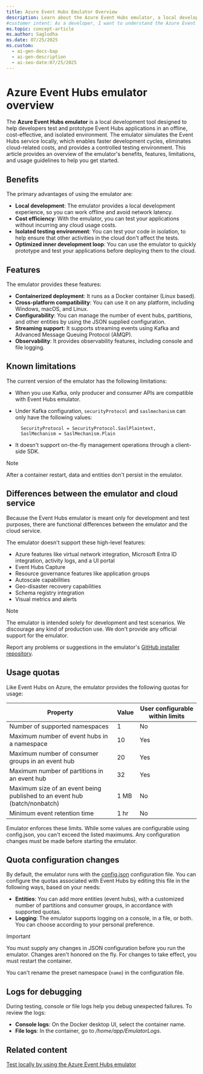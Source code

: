 ```yaml
---
title: Azure Event Hubs Emulator Overview
description: Learn about the Azure Event Hubs emulator, a local development tool for testing Event Hubs apps offline with cost efficiency and isolated environments.
#customer intent: As a developer, I want to understand the Azure Event Hubs emulator so that I can test Event Hubs applications locally.  
ms.topic: concept-article
ms.author: Saglodha
ms.date: 07/25/2025
ms.custom:
  - ai-gen-docs-bap
  - ai-gen-description
  - ai-seo-date:07/25/2025
---
```



# Azure Event Hubs emulator overview

The **Azure Event Hubs emulator** is a local development tool designed to help developers test and prototype Event Hubs applications in an offline, cost-effective, and isolated environment. The emulator simulates the Event Hubs service locally, which enables faster development cycles, eliminates cloud-related costs, and provides a controlled testing environment. This article provides an overview of the emulator's benefits, features, limitations, and usage guidelines to help you get started.

## Benefits

The primary advantages of using the emulator are:  

- **Local development**: The emulator provides a local development experience, so you can work offline and avoid network latency.  
- **Cost efficiency**: With the emulator, you can test your applications without incurring any cloud usage costs.  
- **Isolated testing environment**: You can test your code in isolation, to help ensure that other activities in the cloud don't affect the tests.  
- **Optimized inner development loop**: You can use the emulator to quickly prototype and test your applications before deploying them to the cloud.   


## Features

The emulator provides these features:  

- **Containerized deployment**: It runs as a Docker container (Linux based).  
- **Cross-platform compatibility**: You can use it on any platform, including Windows, macOS, and Linux.  
- **Configurability**: You can manage the number of event hubs, partitions, and other entities by using the JSON supplied configuration.  
- **Streaming support**: It supports streaming events using Kafka and Advanced Message Queuing Protocol (AMQP).  
- **Observability**: It provides observability features, including console and file logging.

## Known limitations

The current version of the emulator has the following limitations:

- When you use Kafka, only producer and consumer APIs are compatible with Event Hubs emulator.
- Under Kafka configuration, `securityProtocol` and `saslmechanism` can only have the following values:
  ```
    SecurityProtocol = SecurityProtocol.SaslPlaintext,
    SaslMechanism = SaslMechanism.Plain
  ```

- It doesn't support on-the-fly management operations through a client-side SDK.

> [!NOTE]
> After a container restart, data and entities don't persist in the emulator.

## Differences between the emulator and cloud service

Because the Event Hubs emulator is meant only for development and test purposes, there are functional differences between the emulator and the cloud service.

The emulator doesn't support these high-level features:

- Azure features like virtual network integration, Microsoft Entra ID integration, activity logs, and a UI portal
- Event Hubs Capture
- Resource governance features like application groups
- Autoscale capabilities
- Geo-disaster recovery capabilities
- Schema registry integration
- Visual metrics and alerts

> [!NOTE]
> The emulator is intended solely for development and test scenarios. We discourage any kind of production use. We don't provide any official support for the emulator.
>
> Report any problems or suggestions in the emulator's [GitHub installer repository](https://github.com/Azure/azure-event-hubs-emulator-installer/issues).

## Usage quotas

Like Event Hubs on Azure, the emulator provides the following quotas for usage:

| Property| Value| User configurable within limits
| ----|----|----
| Number of supported namespaces| 1 |No
| Maximum number of event hubs in a namespace| 10| Yes
| Maximum number of consumer groups in an event hub| 20 |Yes
| Maximum number of partitions in an event hub |32 |Yes
| Maximum size of an event being published to an event hub (batch/nonbatch) |1 MB |No
| Minimum event retention time | 1 hr | No

Emulator enforces these limits. While some values are configurable using config.json, you can't exceed the listed maximums. Any configuration changes must be made before starting the emulator.

## Quota configuration changes

By default, the emulator runs with the [config.json](https://github.com/Azure/azure-event-hubs-emulator-installer/blob/main/EventHub-Emulator/Config/Config.json) configuration file. You can configure the quotas associated with Event Hubs by editing this file in the following ways, based on your needs:

- **Entities**: You can add more entities (event hubs), with a customized number of partitions and consumer groups, in accordance with supported quotas.
- **Logging**: The emulator supports logging on a console, in a file, or both. You can choose according to your personal preference.

> [!IMPORTANT]
> You must supply any changes in JSON configuration before you run the emulator. Changes aren't honored on the fly. For changes to take effect, you must restart the container.
>
> You can't rename the preset namespace (`name`) in the configuration file.

## Logs for debugging

During testing, console or file logs help you debug unexpected failures. To review the logs:

- **Console logs**: On the Docker desktop UI, select the container name.
- **File logs**: In the container, go to */home/app/EmulatorLogs*.

## Related content

[Test locally by using the Azure Event Hubs emulator](test-locally-with-event-hub-emulator.md)
